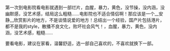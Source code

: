第一次到电影院看电影就遇到一部烂片，血腥，暴力，黄色，没节操，没内涵，没幽默感，没艺术感，结局这么粗糙……电影院也不适合情侣啊！那应该是一个__安静__欣赏影片的地方，不是谈情说爱的地方！总结出一个经验，国产片包括港片，都不是我的style，散播不良文化，败坏社会风气！，血腥，暴力，黄色，没内涵，没艺术感，粗糙……

要看电影，建议在家看，温馨舒适，选一部自己喜欢的，不喜欢就换下一部。